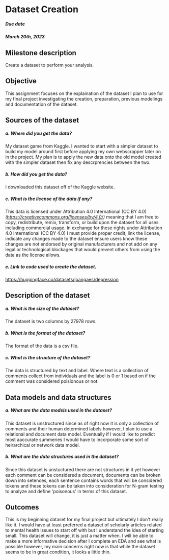 # Dataset Creation
##### Due date
##### March 20th, 2023

## Milestone description
Create a dataset to perform your analysis. 

## Objective
This assignment focuses on the explaination of the dataset I plan to use for my final project investigating the creation, preparation, previous modelings and documentation of the dataset. 

## Sources of the dataset 
##### a. Where did you get the data? 
   My dataset game from Kaggle. I wanted to start with a simpler dataset to build my model around first before applying my own webscrapper later on in the project. My plan is to apply the new data onto the old model created with the simpler dataset then fix any descrprencies between the two. 
        
##### b. How did you get the data? 
   I downloaded this dataset off of the Kaggle website.
        
##### c. What is the license of the data if any? 
   This data is licensed under Attribution 4.0 International (CC BY 4.0) *(https://creativecommons.org/licenses/by/4.0/)* meaning that I am free to copy, redistribute, remix, transform, or build upon the dataset for all uses including commercial usage. In exchange for these rights under Attribution 4.0 International (CC BY 4.0) I must provide proper credit, link the license, indicate any changes made to the dataset ensure users know these changes are not endorsed by original manufacturers and not add on any legal or technological blockages that would prevent others from using the data as the license allows. 
##### e. Link to code used to create the dataset.
   https://huggingface.co/datasets/joangaes/depression
## Description of the dataset 
##### a. What is the size of the dataset? 
   The dataset is two columns by 27978 rows.
        
##### b. What is the format of the dataset? 
   The format of the data is a csv file. 
        
##### c. What is the structure of the dataset? 
   The data is structured by text and label. Where text is a collection of comments collect from individuals and the label is 0 or 1 based on if the comment was considered poisionous or not. 

## Data models and data structures 
##### a. What are the data models used in the dataset?
   This dataset is unstructured since as of right now it is only a collection of comments and their human determined labels however, I plan to use a relational and document data model. Eventually if I would like to predict most aaccurate summeries I would have to incorporate some sort of heirarchical or network data model. 
         
##### b. What are the data structures used in the dataset?
   Since this dataset is unstuctured there are not structures in it yet however each comment can be considered a document, documents can be broken down into setences, each sentence contains words that will be considered tokens and these tokens can be taken into consideration for N-gram testing to analyze and define 'poisonous' in terms of this dataset. 

## Outcomes
   This is my beginning dataset for my final project but ultimately I don't really like it. I would have at least preferred a dataset of scholarly articles related to mental health issues to start off with but I understand the idea of starting small. This dataset will change, it is just a matter when. I will be able to make a more informative decision after I complete an EDA and see what is possible however, my main concerns right now is that while the dataset seems to be in great condition, it looks a little thin. 


